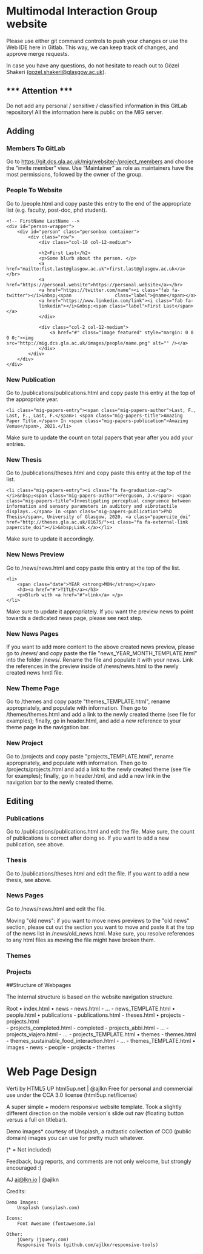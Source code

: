# Multimodal Interaction Group website

Please use either git command controls to push your changes or use the Web IDE here in Gitlab. This way, we can keep track of changes, and approve merge requests. 

In case you have any questions, do not hesitate to reach out to Gözel Shakeri (gozel.shakeri@glasgow.ac.uk).

## *** Attention *** 

Do not add any personal / sensitive / classified information in this GitLab repository! All the information here is public on the MIG server. 

## Adding 

### Members To GitLab

Go to https://git.dcs.gla.ac.uk/mig/website/-/project_members and choose the “invite member” view. Use “Maintainer” as role as maintainers have the most permissions, followed by the owner of the group. 

### People To Website

Go to /people.html and copy paste this entry to the end of the appropriate list (e.g. faculty, post-doc, phd student).

```
<!-- FirstName LastName -->
<div id="person-wrapper">
	<div id="person" class="personbox container">
		<div class="row">
			<div class="col-10 col-12-medium">
			
			<h2>First Last</h2>
			<p>Some blurb about the person. </p>
			<a href="mailto:fist.last@glasgow.ac.uk">first.last@glasgow.ac.uk</a></br>
			<a href="https://personal.website">https://personal.website</a></br>
			<a href="https://twitter.com/name"><i class="fab fa-twitter"></i>&nbsp;<span 				class="label">@name</span></a>
			<a href="https://www.linkedin.com/link"><i class="fab fa-				
			linkedin"></i>&nbsp;<span class="label">First Last</span></a>
			</div>

			<div class="col-2 col-12-medium">
				<a href="#" class="image featured" style="margin: 0 0 0 0;"><img 						src="http://mig.dcs.gla.ac.uk/images/people/name.png" alt="" /></a>
			</div>
		</div>
	</div>
</div>
```

### New Publication

Go to /publications/publications.html and copy paste this entry at the top of the appropriate year. 

```
<li class="mig-papers-entry"><span class="mig-papers-author">Last, F., Last, F., Last, F.</span>: <span class="mig-papers-title">Amazing Paper Title.</span> In <span class="mig-papers-publication">Amazing Venue</span>, 2021.</li>
```

Make sure to update the count on total papers that year after you add your entries. 

### New Thesis

Go to /publications/theses.html and copy paste this entry at the top of the list. 

```
<li class="mig-papers-entry"><i class="fa fa-graduation-cap"></i>&nbsp;<span class="mig-papers-author">Ferguson, J.</span>: <span class="mig-papers-title">Investigating perceptual congruence between information and sensory parameters in auditory and vibrotactile displays..</span> In <span class="mig-papers-publication">PhD Thesis</span>, University of Glasgow, 2020. <a class="papercite_doi" href="http://theses.gla.ac.uk/81675/"><i class="fa fa-external-link papercite_doi"></i>&nbsp;Link.</a></li>
```

Make sure to update it accordingly. 

### New News Preview

Go to /news/news.html and copy paste this entry at the top of the list. 

```
<li>
    <span class="date">YEAR <strong>MON</strong></span>
    <h3><a href="#">TITLE</a></h3>
    <p>Blurb with <a href="#">link</a> </p>
</li>
```

Make sure to update it appropriately. If you want the preview news to point towards a dedicated news page, please see next step. 

### New News Pages

If you want to add more content to the above created news preview, please go to /news/ and copy paste the file "news_YEAR_MONTH_TEMPLATE.html" into the folder /news/. Rename the file and populate it with your news. Link the references in the preview inside of /news/news.html to the newly created news hmtl file. 

### New Theme Page

Go to /themes and copy paste "themes_TEMPLATE.html", rename appropriately, and populate with information. Then go to /themes/themes.html and add a link to the newly created theme (see file for examples); finally, go in header.html, and add a new reference to your theme page in the navigation bar.

### New Project

Go to /projects and copy paste "projects_TEMPLATE.html", rename appropriately, and populate with information. Then go to /projects/projects.html and add a link to the newly created theme (see file for examples); finally, go in header.html, and add a new link in the navigation bar to the newly created theme.  

## Editing

### Publications

Go to /publications/publications.html and edit the file. Make sure, the count of publications is correct after doing so. If you want to add a new publication, see above. 

### Thesis

Go to /publications/theses.html and edit the file. If you want to add a new thesis, see above. 

### News Pages

Go to /news/news.html and edit the file. 

Moving "old news": if you want to move news previews to the "old news" section, please cut out the section you want to move and paste it at the top of the news list in /news/old_news.html. Make sure, you resolve references to any html files as moving the file might have broken them. 

### Themes



### Projects

##Structure of Webpages

The internal structure is based on the website navigation structure. 

Root
    • index.html
    • news
        - news.html
        - … 
        - news_TEMPLATE.html
    • people.html
    • publications
        - publications.html
        - theses.html
    • projects 
        - projects.html 			
        - projects_completed.html 
        - completed
            - projects_abbi.html
            - …
        - projects_viajero.html
        - …
        - projects_TEMPLATE.html
    • themes
        - themes.html
        - themes_sustainable_food_interaction.html
        - …
        - themes_TEMPLATE.html
    • images
        - news
        - people
        - projects
        - themes


# Web Page Design

Verti by HTML5 UP
html5up.net | @ajlkn
Free for personal and commercial use under the CCA 3.0 license (html5up.net/license)


A super simple + modern responsive website template. Took a slightly different direction
on the mobile version's slide out nav (floating button versus a full on titlebar).

Demo images* courtesy of Unsplash, a radtastic collection of CC0 (public domain) images
you can use for pretty much whatever.

(* = Not included)

Feedback, bug reports, and comments are not only welcome, but strongly encouraged :)

AJ
aj@lkn.io | @ajlkn


Credits:

	Demo Images:
		Unsplash (unsplash.com)

	Icons:
		Font Awesome (fontawesome.io)

	Other:
		jQuery (jquery.com)
		Responsive Tools (github.com/ajlkn/responsive-tools)
